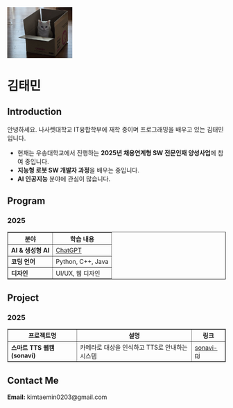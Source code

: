 <img src="https://github.com/gomtam/snow/blob/main/KakaoTalk_20250314_110758253_09.jpg" width="150">

<h1>김태민</h1>

<h2>Introduction</h2>
<p>안녕하세요. 나사렛대학교 IT융합학부에 재학 중이며 프로그래밍을 배우고 있는 김태민입니다.</p>

<ul>
    <li>현재는 우송대학교에서 진행하는 <b>2025년 채용연계형 SW 전문인재 양성사업</b>에 참여 중입니다.</li>
    <li><b>지능형 로봇 SW 개발자 과정</b>을 배우는 중입니다.</li>
    <li><b>AI 인공지능</b> 분야에 관심이 많습니다.</li>
</ul>

<h2>Program</h2>
<h3>2025</h3>

<table border="1">
    <tr>
        <th>분야</th>
        <th>학습 내용</th>
    </tr>
    <tr>
        <td><b>AI & 생성형 AI</b></td>
        <td><a href="https://github.com/gomtam/2025_SW_Program_AI">ChatGPT</a></td>
    </tr>
    <tr>
        <td><b>코딩 언어</b></td>
        <td>Python, C++, Java</td>
    </tr>
    <tr>
        <td><b>디자인</b></td>
        <td>UI/UX, 웹 디자인</td>
    </tr>
</table>

<h2>Project</h2>
<h3>2025</h3>

<table border="1">
    <tr>
        <th>프로젝트명</th>
        <th>설명</th>
        <th>링크</th>
    </tr>
    <tr>
        <td><b>스마트 TTS 웹캠 (sonavi)</b></td>
        <td>카메라로 대상을 인식하고 TTS로 안내하는 시스템</td>
        <td><a href="https://github.com/gomtam/sonavi-pj">sonavi-pj</a></td>
    </tr>
</table>

<h2>Contact Me</h2>
<p><b>Email:</b> kimtaemin0203@gmail.com</p>

